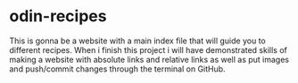 # odin-recipes
This is gonna be a website with a main index file that will guide you to different recipes. When i finish this project i will have demonstrated skills of making a website with absolute links and relative links as well as put images and push/commit changes through the terminal on GitHub.